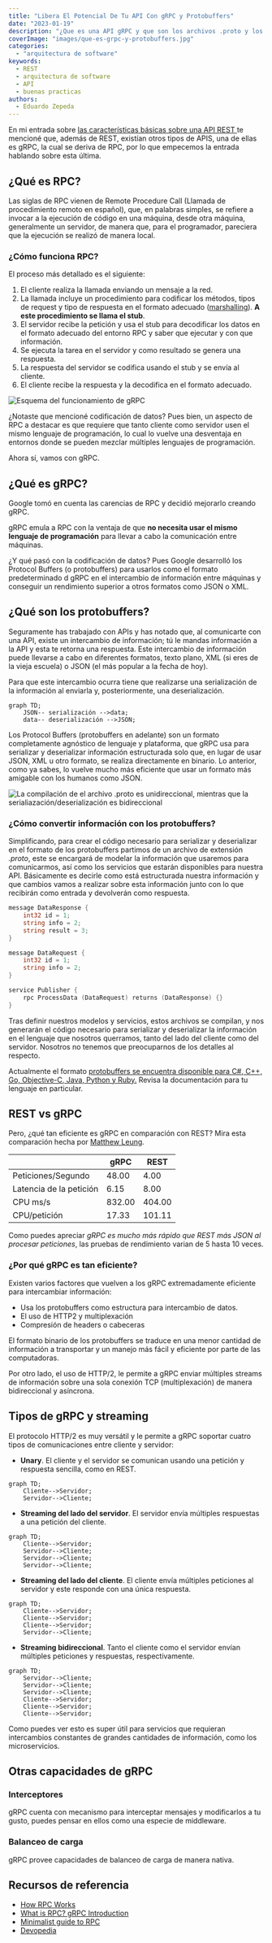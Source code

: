 ```yaml
---
title: "Libera El Potencial De Tu API Con gRPC y Protobuffers"
date: "2023-01-19"
description: "¿Que es una API gRPC y que son los archivos .proto y los protobuffers? ¿qué ventajas tienen los protobuffers sobre JSON y cual es el mecanismo que los vuelve tan eficientes?"
coverImage: "images/que-es-grpc-y-protobuffers.jpg"
categories:
  - "arquitectura de software"
keywords:
  - REST
  - arquitectura de software
  - API
  - buenas practicas
authors:
  - Eduardo Zepeda
---
```



En mi entrada sobre [las características básicas sobre una API REST
](/caracteristicas-basicas-de-una-api-rest/) te mencioné que, además de REST,
existían otros tipos de APIS, una de ellas es gRPC, la cual se deriva de RPC,
por lo que empecemos la entrada hablando sobre esta última. 

## ¿Qué es RPC?

Las siglas de RPC vienen de Remote Procedure Call (Llamada de procedimiento
remoto en español), que, en palabras simples, se refiere a invocar a la
ejecución de código en una máquina, desde otra máquina, generalmente un
servidor, de manera que, para el programador, pareciera que la ejecución se
realizó de manera local.

### ¿Cómo funciona RPC?

El proceso más detallado es el siguiente:

1. El cliente realiza la llamada enviando un mensaje a la red. 
2. La llamada incluye un procedimiento para codificar los métodos, tipos de
   request y tipo de respuesta en el formato adecuado
   ([marshalling](https://es.wikipedia.org/wiki/Marshalling)). **A este
   procedimiento se llama el stub**.
3. El servidor recibe la petición y usa el stub para decodificar los datos en el
   formato adecuado del entorno RPC y saber que ejecutar y con que información.
4. Se ejecuta la tarea en el servidor y como resultado se genera una respuesta.
5. La respuesta del servidor se codifica usando el stub y se envía al cliente.
6. El cliente recibe la respuesta y la decodifica en el formato adecuado.

![](images/rpc-esquema.jpg "Esquema del funcionamiento de gRPC")

¿Notaste que mencioné codificación de datos? Pues bien, un aspecto de RPC a
destacar es que requiere que tanto cliente como servidor usen el mismo lenguaje
de programación, lo cual lo vuelve una desventaja en entornos donde se pueden
mezclar múltiples lenguajes de programación. 

Ahora sí, vamos con gRPC.

## ¿Qué es gRPC?

Google tomó en cuenta las carencias de RPC y decidió mejorarlo creando gRPC. 

gRPC emula a RPC con la ventaja de que **no necesita usar el mismo lenguaje de
programación** para llevar a cabo la comunicación entre máquinas. 

¿Y qué pasó con la codificación de datos? Pues Google desarrolló los Protocol
Buffers (o protobuffers) para usarlos como el formato predeterminado d gRPC en
el intercambio de información entre máquinas y conseguir un rendimiento superior
a otros formatos como JSON o XML.

## ¿Qué son los protobuffers?

Seguramente has trabajado con APIs y has notado que, al comunicarte con una API,
existe un intercambio de información; tú le mandas información a la API y esta
te retorna una respuesta. Este intercambio de información puede llevarse a cabo
en diferentes formatos, texto plano, XML (si eres de la vieja escuela) o JSON
(el más popular a la fecha de hoy).

Para que este intercambio ocurra tiene que realizarse una serialización de la
información al enviarla y, posteriormente, una deserialización. 

``` mermaid
graph TD;
    JSON-- serialización -->data;
    data-- deserialización -->JSON;
```

Los Protocol Buffers (protobuffers en adelante) son un formato completamente
agnóstico de lenguaje y plataforma, que gRPC usa para serializar y deserializar
información estructurada solo que, en lugar de usar JSON, XML u otro formato, se
realiza directamente en binario. Lo anterior, como ya sabes, lo vuelve mucho más
eficiente que usar un formato más amigable con los humanos como JSON.

![](images/protobuffers-grpc.jpg "La compilación de el archivo .proto es
unidireccional, mientras que la serialiazación/deserialización es
bidireccional")

### ¿Cómo convertir información con los protobuffers?

Simplificando, para crear el código necesario para serializar y deserializar en
el formato de los protobuffers partimos de un archivo de extensión *.proto*,
este se encargará de modelar la información que usaremos para comunicarmos, así
como los servicios que estarán disponibles para nuestra API. Básicamente es
decirle como está estructurada nuestra información y que cambios vamos a
realizar sobre esta información junto con lo que recibirán como entrada y
devolverán como respuesta.

``` go
message DataResponse {
    int32 id = 1;
    string info = 2;
    string result = 3;
}

message DataRequest {
    int32 id = 1;
    string info = 2;
}

service Publisher {
    rpc ProcessData (DataRequest) returns (DataResponse) {}
}
```

Tras definir nuestros modelos y servicios, estos archivos se compilan, y nos
generarán el código necesario para serializar y deserializar la información en
el lenguaje que nosotros querramos, tanto del lado del cliente como del
servidor. Nosotros no tenemos que preocuparnos de los detalles al respecto.

Actualmente el formato [protobuffers se encuentra disponible para C#, C++, Go,
Objective-C, Java, Python y
Ruby.](https://developers.google.com/protocol-buffers) Revisa la documentación
para tu lenguaje en particular.

## REST vs gRPC

Pero, ¿qué tan eficiente es gRPC en comparación con REST? Mira esta comparación
hecha por [Matthew
Leung](https://laptrinhx.com/grpc-vs-rest-performance-comparison-2418648833/).


|                         | gRPC   | REST   |
| ----------------------- | ------ | ------ |
| Peticiones/Segundo      | 48.00  | 4.00   |
| Latencia de la petición | 6.15   | 8.00   |
| CPU ms/s                | 832.00 | 404.00 |
| CPU/petición            | 17.33  | 101.11 |

Como puedes apreciar *gRPC es mucho más rápido que REST más JSON al procesar
peticiones*, las pruebas de rendimiento varian de 5 hasta 10 veces.

### ¿Por qué gRPC es tan eficiente?

Existen varios factores que vuelven a los gRPC extremadamente eficiente para
intercambiar información:

* Usa los protobuffers como estructura para intercambio de datos.
* El uso de HTTP2 y multiplexación
* Compresión de headers o cabeceras

El formato binario de los protobuffers se traduce en una menor cantidad de
información a transportar y un manejo más fácil y eficiente por parte de las
computadoras.

Por otro lado, el uso de HTTP/2, le permite a gRPC enviar múltiples streams de
información sobre una sola conexión TCP (multiplexación) de manera bidireccional
y asíncrona. 

## Tipos de gRPC y streaming

El protocolo HTTP/2 es muy versátil y le permite a gRPC soportar cuatro tipos de
comunicaciones entre cliente y servidor:

* **Unary**. El cliente y el servidor se comunican usando una petición y
  respuesta sencilla, como en REST.

``` mermaid
graph TD;
    Cliente-->Servidor;
    Servidor-->Cliente;
```

* **Streaming del lado del servidor**. El servidor envía múltiples respuestas a
  una petición del cliente.

``` mermaid
graph TD;
    Cliente-->Servidor;
    Servidor-->Cliente;
    Servidor-->Cliente;
    Servidor-->Cliente;
```

* **Streaming del lado del cliente**. El cliente envía múltiples peticiones al
  servidor y este responde con una única respuesta.

``` mermaid
graph TD;
    Cliente-->Servidor;
    Cliente-->Servidor;
    Cliente-->Servidor;
    Servidor-->Cliente;
```

* **Streaming bidireccional**. Tanto el cliente como el servidor envían
  múltiples peticiones y respuestas, respectivamente.

``` mermaid
graph TD;
    Servidor-->Cliente;
    Servidor-->Cliente;
    Servidor-->Cliente;
    Cliente-->Servidor;
    Cliente-->Servidor;
    Cliente-->Servidor;
```

Como puedes ver esto es super útil para servicios que requieran intercambios
constantes de grandes cantidades de información, como los microservicios.

## Otras capacidades de gRPC

### Interceptores

gRPC cuenta con mecanismo para interceptar mensajes y modificarlos a tu gusto,
puedes pensar en ellos como una especie de middleware.

### Balanceo de carga

gRPC provee capacidades de balanceo de carga de manera nativa.

## Recursos de referencia

- [How RPC
  Works](https://learn.microsoft.com/en-us/windows/win32/rpc/how-rpc-works)
- [What is RPC? gRPC Introduction](https://www.youtube.com/watch?v=gnchfOojMk4)
- [Minimalist guide to
  RPC](https://itnext.io/a-minimalist-guide-to-grpc-e4d556293422)
- [Devopedia](https://devopedia.org/grpc)